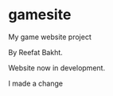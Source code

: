 # gamesite
My game website project

By Reefat Bakht.

Website now in development.

I made a change

